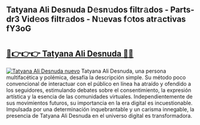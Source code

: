 ## Tatyana Ali Desnuda D𝚎sn𝚞dos filtr𝚊dos - Parts-dr3 Vid𝚎os filtr𝚊dos - N𝚞evas f𝚘tos atr𝚊ctivas fY3oG

# <h2><a href="http://mb9u1cj.tromn.icu/?c=Tatyana+Ali+Desnuda">🔗👉👉👉 Tatyana Ali Desnuda 🔗🔗</a></h2>

[![Tatyana Ali Desnuda nuevo](https://i.imgur.com/pEAQMta.gif)](http://mb9u1cj.tromn.icu/?c=Tatyana+Ali+Desnuda)
Tatyana Ali Desnuda, una persona multifacética y polémica, desafía la descripción simple. Su método poco convencional de interactuar con el público en línea ha atraído y ofendido a los seguidores, estimulando debates sobre el consentimiento, la expresión artística y la esencia de las comunidades virtuales. Independientemente de sus movimientos futuros, su importancia en la era digital es incuestionable. Impulsada por una determinación inquebrantable y un carisma innegable, la presencia de Tatyana Ali Desnuda en el universo digital es transformadora.
